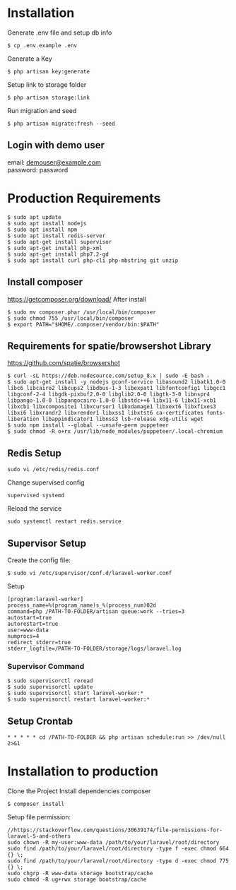 # Installation

Generate .env file and setup db info
```
$ cp .env.example .env
```
Generate a Key
```
$ php artisan key:generate
```
Setup link to storage folder
```
$ php artisan storage:link
```
Run migration and seed
```
$ php artisan migrate:fresh --seed
```
## Login with demo user
email: demouser@example.com  
password: password



# Production Requirements
```
$ sudo apt update
$ sudo apt install nodejs
$ sudo apt install npm
$ sudo apt install redis-server
$ sudo apt-get install supervisor
$ sudo apt-get install php-xml
$ sudo apt-get install php7.2-gd
$ sudo apt install curl php-cli php-mbstring git unzip
```
## Install composer
https://getcomposer.org/download/
After install
```
$ sudo mv composer.phar /usr/local/bin/composer
$ sudo chmod 755 /usr/local/bin/composer
$ export PATH="$HOME/.composer/vendor/bin:$PATH"
```

## Requirements for spatie/browsershot Library
https://github.com/spatie/browsershot

```
$ curl -sL https://deb.nodesource.com/setup_8.x | sudo -E bash -
$ sudo apt-get install -y nodejs gconf-service libasound2 libatk1.0-0 libc6 libcairo2 libcups2 libdbus-1-3 libexpat1 libfontconfig1 libgcc1 libgconf-2-4 libgdk-pixbuf2.0-0 libglib2.0-0 libgtk-3-0 libnspr4 libpango-1.0-0 libpangocairo-1.0-0 libstdc++6 libx11-6 libx11-xcb1 libxcb1 libxcomposite1 libxcursor1 libxdamage1 libxext6 libxfixes3 libxi6 libxrandr2 libxrender1 libxss1 libxtst6 ca-certificates fonts-liberation libappindicator1 libnss3 lsb-release xdg-utils wget
$ sudo npm install --global --unsafe-perm puppeteer
$ sudo chmod -R o+rx /usr/lib/node_modules/puppeteer/.local-chromium
```

## Redis Setup
```
sudo vi /etc/redis/redis.conf
```
Change supervised config
```
supervised systemd
```
Reload the service
```
sudo systemctl restart redis.service
```

## Supervisor Setup
Create the config file:
```
$ sudo vi /etc/supervisor/conf.d/laravel-worker.conf
```
Setup 
```
[program:laravel-worker]
process_name=%(program_name)s_%(process_num)02d
command=php /PATH-TO-FOLDER/artisan queue:work --tries=3
autostart=true
autorestart=true
user=www-data
numprocs=4
redirect_stderr=true
stderr_logfile=/PATH-TO-FOLDER/storage/logs/laravel.log
```

### Supervisor Command
```
$ sudo supervisorctl reread
$ sudo supervisorctl update
$ sudo supervisorctl start laravel-worker:*
$ sudo supervisorctl restart laravel-worker:*
```

## Setup Crontab
```
* * * * * cd /PATH-TO-FOLDER && php artisan schedule:run >> /dev/null 2>&1
```

# Installation to production
Clone the Project
Install dependencies composer
```
$ composer install
```
Setup file permission:
```
//https://stackoverflow.com/questions/30639174/file-permissions-for-laravel-5-and-others
sudo chown -R my-user:www-data /path/to/your/laravel/root/directory
sudo find /path/to/your/laravel/root/directory -type f -exec chmod 664 {} \;    
sudo find /path/to/your/laravel/root/directory -type d -exec chmod 775 {} \;
sudo chgrp -R www-data storage bootstrap/cache
sudo chmod -R ug+rwx storage bootstrap/cache
```
